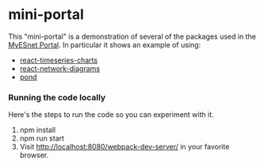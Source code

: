 # mini-portal

This "mini-portal" is a demonstration of several of the packages used in the [MyESnet Portal](https://my.es.net/).  In particular it shows an example of using:

   * [react-timeseries-charts](http://software.es.net/react-timeseries-charts)
   * [react-network-diagrams](http://software.es.net/react-network-diagrams)
   * [pond](http://software.es.net/pond)

### Running the code locally

Here's the steps to run the code so you can experiment with it.

1. npm install
2. npm run start
3. Visit [http://localhost:8080/webpack-dev-server/](http://localhost:8080/webpack-dev-server/) 
   in your favorite browser.
